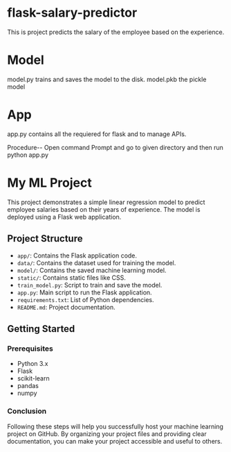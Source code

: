 # flask-salary-predictor
This is project predicts the salary of the employee based on the experience.

# Model
model.py trains and saves the model to the disk.
model.pkb the pickle model 

# App
app.py contains all the requiered for flask and to manage APIs.



Procedure--
Open command Prompt and go to given directory and then run python app.py


# My ML Project

This project demonstrates a simple linear regression model to predict employee salaries based on their years of experience. The model is deployed using a Flask web application.

## Project Structure

- `app/`: Contains the Flask application code.
- `data/`: Contains the dataset used for training the model.
- `model/`: Contains the saved machine learning model.
- `static/`: Contains static files like CSS.
- `train_model.py`: Script to train and save the model.
- `app.py`: Main script to run the Flask application.
- `requirements.txt`: List of Python dependencies.
- `README.md`: Project documentation.

## Getting Started

### Prerequisites

- Python 3.x
- Flask
- scikit-learn
- pandas
- numpy





### Conclusion

Following these steps will help you successfully host your machine learning project on GitHub. By organizing your project files and providing clear documentation, you can make your project accessible and useful to others.

